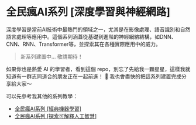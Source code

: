 # 全民瘋AI系列 [深度學習與神經網路]
深度學習是當前AI技術中最熱門的領域之一，尤其是在影像處理、語音識別和自然語言處理等應用中。這個系列涵蓋從基礎到進階的神經網絡結構，如DNN、CNN、RNN、Transformer等，並探索其在各種實際應用中的威力。

> 新系列建置中... 敬請期待！

如果你也是熱愛 AI 的學習者，看到這個 repo，別忘了先給我一顆星星，這樣我就知道有一群志同道合的朋友正在一起前進！ 💫
我也會盡快的把這系列建置完成分享給大家～

可以先參考我其他的系列教學：
- [全民瘋AI系列 [經典機器學習]](https://github.com/andy6804tw/2021-13th-ironman)
- [全民瘋AI系列 [探索可解釋人工智慧]](https://github.com/andy6804tw/2023-15th-ironman)

